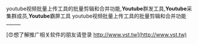 youtube视频批量上传工具的批量剪辑和合并功能,**Youtube**群发工具,**Youtube**采集群成员,**Youtube**霸屏工具
youtube视频批量上传工具的批量剪辑和合并功能______

[😍想了解推广相关软件的朋友请登录 http://www.vst.tw](http://www.vst.tw)



